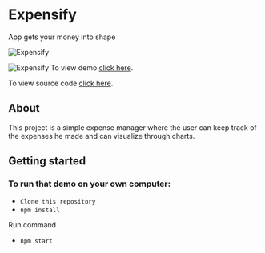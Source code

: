 # Expensify
App gets your money into shape

![Expensify](https://i.imgur.com/e8BPXFA.png)

![Expensify](https://i.imgur.com/vKrgR6F.png)
To view  demo [click here](https://payment-management-system.vercel.app/).

To view  source code [click here](https://github.com/shreedharbhat98/Payment-Management-System).

## About
This project is a simple expense manager where the user can keep track of the expenses
he made and can visualize through charts.

## Getting started
### To run that demo on your own computer:
* `Clone this repository`
* `npm install`

Run command 

* `npm start`

